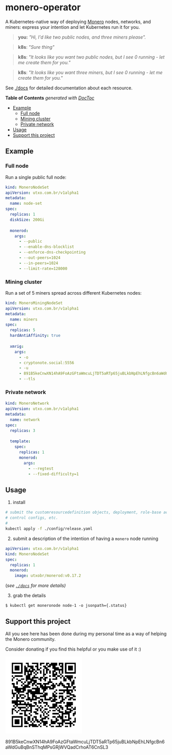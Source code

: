 # monero-operator

A Kubernetes-native way of deploying [Monero] nodes, networks, and miners:
express your intention and let Kubernetes run it for you.


> **you:** _"Hi, I'd like two public nodes, and three miners please"._

> **k8s**: _"Sure thing"_

> **k8s**: _"It looks like you want two public nodes, but I see 0 running - let me create them for you."_

> **k8s**: _"It looks like you want three miners, but I see 0 running - let me create them for you."_



See [./docs](./docs) for detailed documentation about each resource.

<!-- START doctoc generated TOC please keep comment here to allow auto update -->
<!-- DON'T EDIT THIS SECTION, INSTEAD RE-RUN doctoc TO UPDATE -->
**Table of Contents**  *generated with [DocToc](https://github.com/thlorenz/doctoc)*

- [Example](#example)
  - [Full node](#full-node)
  - [Mining cluster](#mining-cluster)
  - [Private network](#private-network)
- [Usage](#usage)
- [Support this project](#support-this-project)

<!-- END doctoc generated TOC please keep comment here to allow auto update -->


## Example

### Full node

Run a single public full node:

```yaml
kind: MoneroNodeSet
apiVersion: utxo.com.br/v1alpha1
metadata:
  name: node-set
spec:
  replicas: 1
  diskSize: 200Gi

  monerod:
    args:
      - --public
      - --enable-dns-blocklist
      - --enforce-dns-checkpointing
      - --out-peers=1024
      - --in-peers=1024
      - --limit-rate=128000
```


### Mining cluster

Run a set of 5 miners spread across different Kubernetes nodes:

```yaml
kind: MoneroMiningNodeSet
apiVersion: utxo.com.br/v1alpha1
metadata:
  name: miners
spec:
  replicas: 5
  hardAntiAffinity: true

  xmrig:
    args:
      - -o
      - cryptonote.social:5556
      - -u
      - 891B5keCnwXN14hA9FoAzGFtaWmcuLjTDT5aRTp65juBLkbNpEhLNfgcBn6aWdGuBqBnSThqMPsGRjWVQadCrhoAT6CnSL3.node-$(id)
      - --tls
```


### Private network

```yaml
kind: MoneroNetwork
apiVersion: utxo.com.br/v1alpha1
metadata:
  name: network
spec:
  replicas: 3

  template:
    spec:
      replicas: 1
      monerod:
        args:
          - --regtest
          - --fixed-difficulty=1
```


## Usage

1. install

```bash
# submit the customresourcedefinition objects, deployment, role-base access
# control configs, etc.
#
kubectl apply -f ./config/release.yaml
```

2. submit a description of the intention of having a `monero` node running

```yaml
apiVersion: utxo.com.br/v1alpha1
kind: MoneroNodeSet
spec:
  replicas: 1
  monerod:
    image: utxobr/monerod:v0.17.2
```

(_see [`./docs`](./docs) for more details)_

3. grab the details

```console
$ kubectl get moneronode node-1 -o jsonpath={.status}
```


## Support this project

All you see here has been done during my personal time as a way of helping the Monero community.

Consider donating if you find this helpful or you make use of it :)

![](assets/donate.png)

891B5keCnwXN14hA9FoAzGFtaWmcuLjTDT5aRTp65juBLkbNpEhLNfgcBn6aWdGuBqBnSThqMPsGRjWVQadCrhoAT6CnSL3


[Monero]: https://www.getmonero.org/
